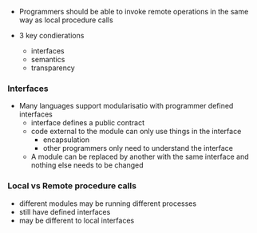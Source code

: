 
- Programmers should be able to invoke remote operations in the same way as local procedure calls

- 3 key condierations
	- interfaces
	- semantics
	- transparency 

### Interfaces 

- Many languages support modularisatio with programmer defined interfaces
	- interface defines a public contract
	- code external to the module can only use things in the interface
		- encapsulation
		- other programmers only need to understand the interface 
	- A module can be replaced by another with the same interface and nothing else needs to be changed 

### Local vs Remote procedure calls 

- different modules may be running different processes
- still have defined interfaces
- may be different to local interfaces 